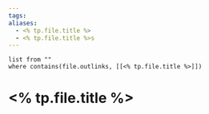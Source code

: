 ```yaml
---
tags: 
aliases:
  - <% tp.file.title %>
  - <% tp.file.title %>s
---
```

```dataview
list from ""
where contains(file.outlinks, [[<% tp.file.title %>]])
```


# <% tp.file.title %>

